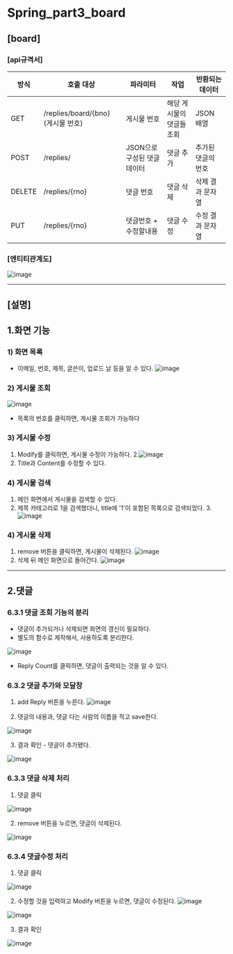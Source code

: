 # Spring_part3_board
## [board]


### [api규격서]

| 방식 | 호출 대상 | 파라미터 | 작업 | 반환되는 데이터 |
| --- | --- | --- | --- | --- |
| GET | /replies/board/{bno} (게시물 번호) | 게시물 번호 | 해당 게시물의 댓글들 조회 | JSON 배열 |
| POST | /replies/ | JSON으로 구성된 댓글 데이터 | 댓글 추가 | 추가된 댓글의 번호 |
| DELETE | /replies/{rno} | 댓글 번호 | 댓글 삭제 | 삭제 결과 문자열 |
| PUT | /replies/{rno} | 댓글번호 + 수정할내용 | 댓글 수정 | 수정 결과 문자열 |






### [엔티티관계도]

![image](https://user-images.githubusercontent.com/96537605/182355268-dd634309-de74-46b7-9c1e-f49f32fecf55.png)



---
## [설명]

## 1.화면 기능
### 1) 화면 목록
- 이메일, 번호, 제목, 글쓴이, 업로드 날 등을 알 수 있다.
![image](https://user-images.githubusercontent.com/96537605/182357340-95e33859-d7b5-46a7-95f6-0c21fe19f3d4.png)

### 2) 게시물 조회
![image](https://user-images.githubusercontent.com/96537605/182357624-7e6fdca5-8161-4448-a75e-fcf8443d153c.png)
- 목록의 번호를 클릭하면, 게시물 조회가 가능하다

### 3) 게시물 수정 
1. Modify를 클릭하면, 게시물 수정이 가능하다.
2.![image](https://user-images.githubusercontent.com/96537605/182357840-4951afe5-6494-4460-a80d-c90895b5aca0.png)
3. Title과 Content를 수정할 수 있다.

### 4) 게시물 검색
1. 메인 화면에서 게시물을 검색할 수 있다.
2. 제목 카테고리로 1을 검색했더니, title에 '1'이 포함된 목록으로 검색되었다.
3.![image](https://user-images.githubusercontent.com/96537605/182358268-3615dc48-8f40-4ee6-a88b-6b5c46f2665e.png)


### 4) 게시물 삭제
1. remove 버튼을 클릭하면, 게시물이 삭제된다.
![image](https://user-images.githubusercontent.com/96537605/182357910-424e8a63-f19c-4852-bfc4-d466e29d1558.png)
2. 삭제 뒤 메인 화면으로 돌아간다.
![image](https://user-images.githubusercontent.com/96537605/182358028-9b466d65-24b7-401c-a520-d666207d7ade.png)


---
## 2.댓글 

### 6.3.1 댓글 조회 기능의 분리

- 댓글이 추가되거나 삭제되면 화면의 갱신이 필요하다.
- 별도의 함수로 제작해서, 사용하도록 분리한다.
    

![image](https://user-images.githubusercontent.com/96537605/182356386-8467cb65-431d-41e6-8825-2b398b5d71d6.png)

- Reply Count를 클릭하면, 댓글이 출력되는 것을 알 수 있다.

### 6.3.2 댓글 추가와 모달창

1. add Reply 버튼을 누른다.
![image](https://user-images.githubusercontent.com/96537605/182356416-6c33f5b8-5bc8-4386-843f-6c49a7272bc8.png)

2. 댓글의 내용과, 댓글 다는 사람의 이름을 적고 save한다.

![image](https://user-images.githubusercontent.com/96537605/182356461-739e8552-9f92-4c45-b0a9-272d9a1a3547.png)

3. 결과 확인 - 댓글이 추가됐다.

![image](https://user-images.githubusercontent.com/96537605/182356552-6f9dace5-a9ae-4677-887f-61ebf38571ca.png)

### 6.3.3 댓글 삭제 처리

1. 댓글 클릭

![image](https://user-images.githubusercontent.com/96537605/182356631-b3b69140-8989-4c70-8476-397ab2f9f765.png)

2. remove 버튼을 누르면, 댓글이 삭제된다.

![image](https://user-images.githubusercontent.com/96537605/182356714-adc94a3d-a40d-40f8-b27f-534541eaf2ea.png)


### 6.3.4 댓글수정 처리

1. 댓글 클릭

![image](https://user-images.githubusercontent.com/96537605/182356756-887fe2a1-a3ba-49a8-bf07-a1e9955f7905.png)


2. 수정할 것을 입력하고 Modify 버튼을 누르면, 댓글이 수정된다.
![image](https://user-images.githubusercontent.com/96537605/182356819-0a5a8cc6-6e60-45bf-a90d-889a4e92c892.png)



![image](https://user-images.githubusercontent.com/96537605/182356835-6e877146-4e3c-4a66-950f-b9236fb1fa94.png)



3. 결과 확인

![image](https://user-images.githubusercontent.com/96537605/182356876-d02ed9ae-a410-46c1-b86c-cd9dcce1cacb.png)
